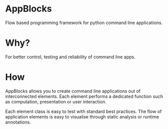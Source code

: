 AppBlocks
=========

Flow based programming framework for python command line applications.

Why?
====

For better control, testing and reliability of command line apps.

How
===

AppBlocks allows you to create command line applications out of interconnected
elements. Each element performs a dedicated function such as computation,
presentation or user interaction.

Each element class is easy to test with standard best practices. The flow of
application elements is easy to visualise through static analysis or runtime
annotations.
